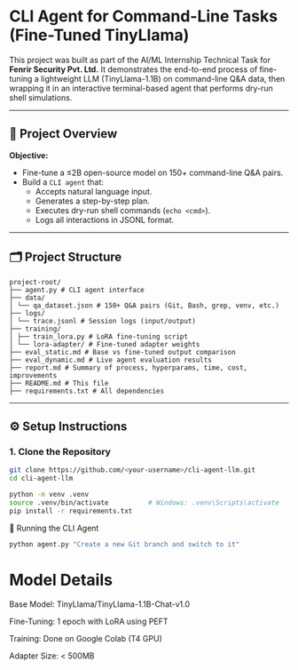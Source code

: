 #  CLI Agent for Command-Line Tasks (Fine-Tuned TinyLlama)

This project was built as part of the AI/ML Internship Technical Task for **Fenrir Security Pvt. Ltd.** It demonstrates the end-to-end process of fine-tuning a lightweight LLM (TinyLlama-1.1B) on command-line Q&A data, then wrapping it in an interactive terminal-based agent that performs dry-run shell simulations.

---

## 🚀 Project Overview

**Objective:**  
- Fine-tune a ≤2B open-source model on 150+ command-line Q&A pairs.
- Build a `CLI agent` that:
  - Accepts natural language input.
  - Generates a step-by-step plan.
  - Executes dry-run shell commands (`echo <cmd>`).
  - Logs all interactions in JSONL format.

---

## 🗂️ Project Structure
```text
project-root/
├── agent.py # CLI agent interface
├── data/
│ └── qa_dataset.json # 150+ Q&A pairs (Git, Bash, grep, venv, etc.)
├── logs/
│ └── trace.jsonl # Session logs (input/output)
├── training/
│ ├── train_lora.py # LoRA fine-tuning script
│ └── lora-adapter/ # Fine-tuned adapter weights
├── eval_static.md # Base vs fine-tuned output comparison
├── eval_dynamic.md # Live agent evaluation results
├── report.md # Summary of process, hyperparams, time, cost, improvements
├── README.md # This file
├── requirements.txt # All dependencies

```
---

## ⚙️ Setup Instructions

### 1. Clone the Repository

```bash
git clone https://github.com/<your-username>/cli-agent-llm.git
cd cli-agent-llm

python -m venv .venv
source .venv/bin/activate          # Windows: .venv\Scripts\activate
pip install -r requirements.txt
```
🤖 Running the CLI Agent
```bash
python agent.py "Create a new Git branch and switch to it"
```

# Model Details
Base Model: TinyLlama/TinyLlama-1.1B-Chat-v1.0

Fine-Tuning: 1 epoch with LoRA using PEFT

Training: Done on Google Colab (T4 GPU)

Adapter Size: < 500MB
